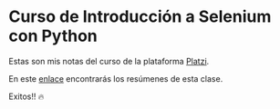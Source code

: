 # Curso de Introducción a Selenium con Python

Estas son mis notas del curso de la plataforma [Platzi](https://platzi.com/cursos/intro-selenium/).

En este [enlace](https://docs.google.com/document/d/1opeTnOY65KMb2qHWHjgPjswVeWEvRRyws8oxN2RuDiE/edit?usp=sharing) encontrarás los resúmenes de esta clase.

Exitos!! 🔥